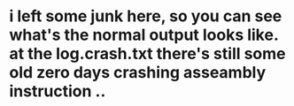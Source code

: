 # i left some junk here, so you can see what's the normal output looks like. at the log.crash.txt there's still some old zero days crashing asseambly instruction ..
